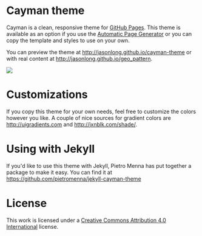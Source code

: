 # Cayman theme

Cayman is a clean, responsive theme for [GitHub Pages](https://pages.github.com). This theme is available as an option if you use the [Automatic Page Generator](https://help.github.com/articles/creating-pages-with-the-automatic-generator/) or you can copy the template and styles to use on your own.

You can preview the theme at http://jasonlong.github.io/cayman-theme or with real content at http://jasonlong.github.io/geo_pattern.

![](http://cl.ly/image/1T3r3d18311V/content)

# Customizations

If you copy this theme for your own needs, feel free to customize the colors however you like. A couple of nice sources for gradient colors are http://uigradients.com and http://jxnblk.com/shade/.

# Using with Jekyll

If you'd like to use this theme with Jekyll, Pietro Menna has put together a package to make it easy. You can find it at https://github.com/pietromenna/jekyll-cayman-theme

# License

This work is licensed under a [Creative Commons Attribution 4.0 International](http://creativecommons.org/licenses/by/4.0/) license.